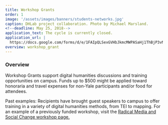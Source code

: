 ```yaml
---
title: Workshop Grants
order: 1
image: '/assets/images/banners/students-networks.jpg'
caption: DHLab project collaboration. Photo by Michael Marsland.
<!--deadline: May 25, 2018-->
application_text: The cycle is currently closed.
application_url: |
  https://docs.google.com/forms/d/e/1FAIpQLSexGVHbJkmcMWPASaHj1ThBjP3vNq87TIHIbw5388SfQHSuvw/viewform?usp=sf_link
overview: workshop_grant
---
```


### Overview

Workshop Grants support digital humanities discussions and training opportunities on campus. Funds up to $500 might be applied toward honoraria and travel expenses for non-Yale participants and/or food for attendees.

Past examples: Recipients have brought guest speakers to campus to offer training in a variety of digital humanities methods, from TEI to mapping. For an example of a previously funded workshop, visit the <a href='{{ site.baseurl }}/events/2016-11-29-workshop-with-jessica-marie-johnson.html' target='_blank'>Radical Media and Social Change workshop page.</a>